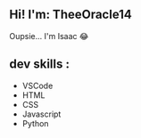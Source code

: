 ## Hi! I'm: TheeOracle14
Oupsie... I'm Isaac 😂

## dev skills :
- VSCode
- HTML
- CSS
- Javascript
- Python
